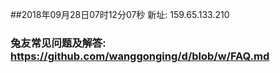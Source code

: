 ##2018年09月28日07时12分07秒 新址: 159.65.133.210
### 兔友常见问题及解答: https://github.com/wanggonging/d/blob/w/FAQ.md
